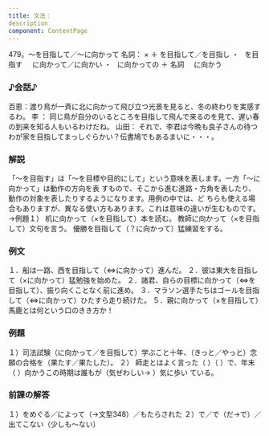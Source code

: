 ```yaml
---
title: 文法：
description
component: ContentPage
---
```



479。～を目指して／～に向かって
名詞： × ＋ を目指して／を目指し ・
  を目指す  
  に向かって／に向かい ・
  に向かっての ＋ 名詞  
  に向かう  
### ♪会話♪
百恵：渡り鳥が一斉に北に向かって飛び立つ光景を見ると、冬の終わりを実感するわ。
李 ： 同じ鳥が自分のいるところを目指して飛んで来るのを見て、遅い春の到来を知る人もいるわけだね。 山田： それで、李君は今晩も良子さんの待つわが家を目指してまっしぐらかい？伝書鳩でもあるまいに・・・。
### 解説
「～を目指す」は「～を目標や目的にして」という意味を表します。一方「～に向かって」は動作の方向を表 すもので、そこから進む進路・方角を表したり、動作の対象を表したりするようになります。用例の中では、ど ちらも使える場合もありますが、異なる使い方もあります。これは意味の違いが生むものです。→例題１）
机に向かって（×を目指して）本を読む。 教師に向かって（×を目指して）文句を言う。 優勝を目指して（？に向かって）猛練習をする。
### 例文
１．船は一路、西を目指して（⇔に向かって）進んだ。
２．彼は東大を目指して（×に向かって）猛勉強を始めた。
２．諸君、自らの目標に向かって（⇔を目指して）、振り向くことなく前に進め。
３．マラソン選手たちはゴールを目指して（⇔に向かって）ひたすら走り続けた。
５．親に向かって（×を目指して）馬鹿とは何という口のきき方か！
### 例題
１）司法試験（に向かって／を目指して）学ぶこと十年、（きっと／やっと）念願の合格を（果たす／果たした）。
２） 師走とはよく言った（ ）（ ）で、年末（ ）向かうこの時期は誰もが（気ぜわしい→ ）気に歩い
ている。      
### 前課の解答
１）をめぐる／によって（→文型348）／もたらされた
２）で／で（だ→で）／出てこない（少しも～ない）
